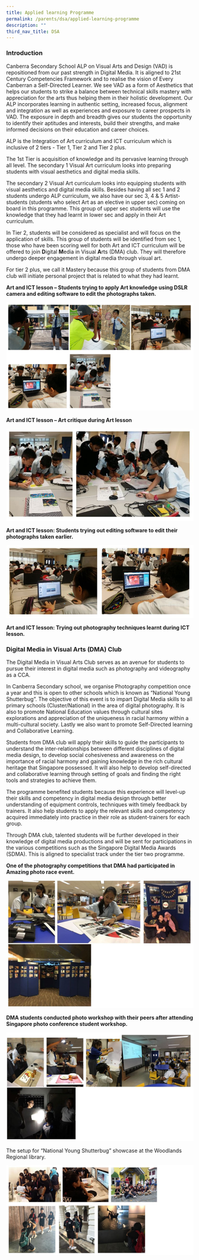 ```yaml
---
title: Applied learning Programme
permalink: /parents/dsa/applied-learning-programme
description: ""
third_nav_title: DSA
---
```

<div id="_ptoo_61259" class="pageblock_box ">
<h3 id="_ptoh_61259" class="ive_editable ive_ptoh"><strong>Introduction</strong></h3>
<div id="_ptod_61259" class="ive_editable ive_ptod ive_content">
<p>Canberra Secondary School ALP on Visual Arts and Design (VAD) is repositioned from our past strength in Digital Media. It is aligned to 21st Century Competencies Framework and to realise the vision of Every Canberran a Self-Directed Learner. We see VAD as a form of Aesthetics that helps our students to strike a balance between technical skills mastery with appreciation for the arts thus helping them in their holistic development. Our ALP incorporates learning in authentic setting, increased focus, alignment and integration as well as experiences and exposure to career prospects in VAD. The exposure in depth and breadth gives our students the opportunity to identify their aptitudes and interests, build their strengths, and make informed decisions on their education and career choices.</p>
<p>ALP is the Integration of Art curriculum and ICT curriculum which is inclusive of 2 tiers - Tier 1, Tier 2 and Tier 2 plus.</p>
<p>The 1st Tier is acquisition of knowledge and its pervasive learning through all level. The secondary 1 Visual Art curriculum looks into preparing students with visual aesthetics and digital media skills.</p>
<p>The secondary 2 Visual Art curriculum looks into equipping students with visual aesthetics and digital media skills. Besides having all sec 1 and 2 students undergo ALP curriculum, we also have our sec 3, 4 &amp; 5 Artist-students (students who select Art as an elective in upper sec) coming on board in this programme. This group of upper sec students will use the knowledge that they had learnt in lower sec and apply in their Art curriculum.</p>
<p>In Tier 2, students will be considered as specialist and will focus on the application of skills. This group of students will be identified from sec 1, those who have been scoring well for both Art and ICT curriculum will be offered to join&nbsp;<strong>D</strong>igital&nbsp;<strong>M</strong>edia in Visual&nbsp;<strong>A</strong>rts (DMA) club. They will therefore undergo deeper engagement in digital media through visual art.</p>
<p>For tier 2 plus, we call it Mastery because this group of students from DMA club will initiate personal project that is related to what they had learnt.</p>
</div>
</div>
<div id="_ptoo_61260" class="pageblock_box ">
<div id="_ptod_61260" class="ive_editable ive_ptod ive_content">
<p><strong>Art and ICT lesson &ndash; Students trying to apply Art knowledge using DSLR camera and editing software to edit the photographs taken.</strong></p>
</div>
</div
	
![](/images/2016-alp-11.jpg)
<p><strong>Art and ICT lesson &ndash; Art critique during Art lesson</strong></p>

![](/images/2016-alp-12.jpg)
<p><strong>Art and ICT lesson: Students trying out editing software to edit their photographs taken earlier.&nbsp;</strong></p>

![](/images/2016-alp-13.jpg)
<p><strong>Art and ICT lesson: Trying out photography techniques learnt during ICT lesson.</strong></p>

<div>
<h3><strong>Digital Media in Visual Arts (DMA) Club</strong></h3>
<div>
<p>The Digital Media in Visual Arts Club serves as an avenue for students to pursue their interest in digital media such as photography and videography as a CCA.</p>
<p>In Canberra Secondary school, we organise Photography competition once a year and this is open to other schools which is known as &ldquo;National Young Shutterbug&rdquo;. The objective of this event is to impart Digital Media skills to all primary schools (Cluster/National) in the area of digital photography. It is also to promote National Education values through cultural sites explorations and appreciation of the uniqueness in racial harmony within a multi-cultural society. Lastly we also want to promote Self-Directed learning and Collaborative Learning.</p>
<p>Students from DMA club will apply their skills to guide the participants to understand the inter-relationships between different disciplines of digital media design, to develop social cohesiveness and awareness on the importance of racial harmony and gaining knowledge in the rich cultural heritage that Singapore possessed. It will also help to develop self-directed and collaborative learning through setting of goals and finding the right tools and strategies to achieve them.</p>
<p>The programme benefited students because this experience will level-up their skills and competency in digital media design through better understanding of equipment controls, techniques with timely feedback by trainers. It also help students to apply the relevant skills and competency acquired immediately into practice in their role as student-trainers for each group.</p>
<p>Through DMA club, talented students will be further developed in their knowledge of digital media productions and will be sent for participations in the various competitions such as the Singapore Digital Media Awards (SDMA). This is aligned to specialist track under the tier two programme.</p>
</div>
</div>
<div>
<div>
<p><strong>One of the photography competitions that DMA had participated in Amazing photo race event.</strong></p>
</div>
</div>

![](/images/2016-alp-23.jpg)
<p><strong>DMA students conducted photo workshop with their peers after attending Singapore photo conference student workshop.</strong></p>

![](/images/2016-alp-22.jpg)
<p>The setup for &ldquo;National Young Shutterbug&rdquo; showcase at the Woodlands Regional library.</p>

![](/images/2016-alp-21.jpg)